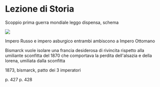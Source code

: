 # Lezione di Storia



Scoppio prima guerra mondiale leggo dispensa, schema


![](https://i.imgur.com/JvOi6x9.jpg)


Impero Russo e impero asburgico entrambi ambiscono a Impero Ottomano

Bismarck vuole isolare una francia desiderosa di rivincita rispetto alla umiliante sconfitta del 1870 che comportava la perdita dell'alsazia e della lorena, umiliata dalla sconfitta


1873, bismarck, patto dei 3 imperatori

p. 427 p. 428
<!--stackedit_data:
eyJoaXN0b3J5IjpbLTE2NDY2ODY3MjJdfQ==
-->